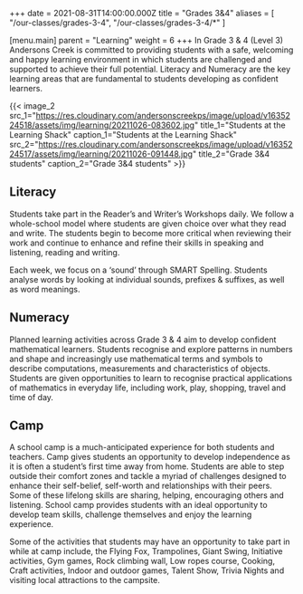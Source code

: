 +++
date = 2021-08-31T14:00:00.000Z
title = "Grades 3&4"
aliases = [ "/our-classes/grades-3-4", "/our-classes/grades-3-4/*" ]

[menu.main]
parent = "Learning"
weight = 6
+++
In Grade 3 & 4 (Level 3) Andersons Creek is committed to providing students with a safe, welcoming and happy learning environment in which students are challenged and supported to achieve their full potential. Literacy and Numeracy are the key learning areas that are fundamental to students developing as confident learners.

{{< image_2 src_1="https://res.cloudinary.com/andersonscreekps/image/upload/v1635224518/assets/img/learning/20211026-083602.jpg" title_1="Students at the Learning Shack" caption_1="Students at the Learning Shack" src_2="https://res.cloudinary.com/andersonscreekps/image/upload/v1635224517/assets/img/learning/20211026-091448.jpg" title_2="Grade 3&4 students" caption_2="Grade 3&4 students" >}}

## Literacy

Students take part in the Reader’s and Writer’s Workshops daily. We follow a whole-school model where students are given choice over what they read and write. The students begin to become more critical when reviewing their work and continue to enhance and refine their skills in speaking and listening, reading and writing.

Each week, we focus on a ‘sound’ through SMART Spelling. Students analyse words by looking at individual sounds, prefixes & suffixes, as well as word meanings.

## Numeracy

Planned learning activities across Grade 3 & 4 aim to develop confident mathematical learners. Students recognise and explore patterns in numbers and shape and increasingly use mathematical terms and symbols to describe computations, measurements and characteristics of objects. Students are given opportunities to learn to recognise practical applications of mathematics in everyday life, including work, play, shopping, travel and time of day.

## Camp

A school camp is a much-anticipated experience for both students and teachers. Camp gives students an opportunity to develop independence as it is often a student’s first time away from home. Students are able to step outside their comfort zones and tackle a myriad of challenges designed to enhance their self-belief, self-worth and relationships with their peers. Some of these lifelong skills are sharing, helping, encouraging others and listening. School camp provides students with an ideal opportunity to develop team skills, challenge themselves and enjoy the learning experience.

Some of the activities that students may have an opportunity to take part in while at camp include, the Flying Fox, Trampolines, Giant Swing, Initiative activities, Gym games, Rock climbing wall, Low ropes course, Cooking, Craft activities, Indoor and outdoor games, Talent Show, Trivia Nights and visiting local attractions to the campsite.